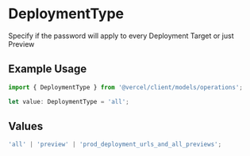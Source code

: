 # DeploymentType

Specify if the password will apply to every Deployment Target or just Preview

## Example Usage

```typescript
import { DeploymentType } from '@vercel/client/models/operations';

let value: DeploymentType = 'all';
```

## Values

```typescript
'all' | 'preview' | 'prod_deployment_urls_and_all_previews';
```
